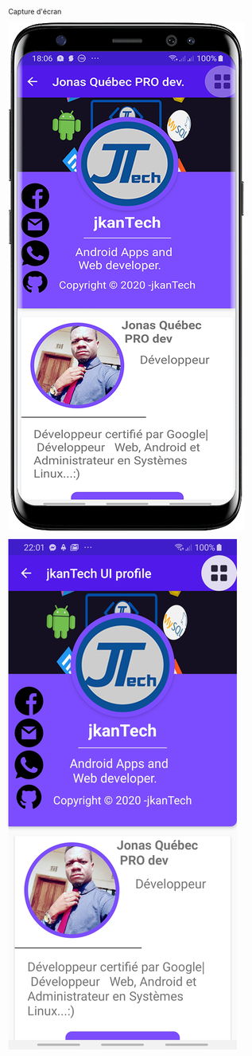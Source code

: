 Capture d'écran

![alt text](https://github.com/jkanTech/Android/blob/master/About%20UI%20profile/Screenshot_20200201-180607_jkanTech%20About.png)


![alt text](https://github.com/jkanTech/Android/blob/master/About%20UI%20profile/Screenshot_20200201-220119_jkanTech%20UI%20profile.jpg)


